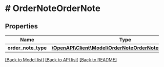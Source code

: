 # # OrderNoteOrderNote

## Properties

Name | Type | Description | Notes
------------ | ------------- | ------------- | -------------
**order_note_type** | [**\OpenAPI\Client\Model\OrderNoteOrderNoteOrderNoteType[]**](OrderNoteOrderNoteOrderNoteType.md) |  | [optional]

[[Back to Model list]](../../README.md#models) [[Back to API list]](../../README.md#endpoints) [[Back to README]](../../README.md)
